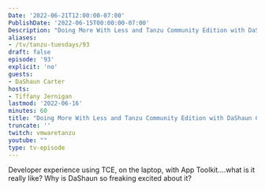 ```yaml
---
Date: '2022-06-21T12:00:00-07:00'
PublishDate: '2022-06-15T00:00:00-07:00'
Description: "Doing More With Less and Tanzu Community Edition with DaShaun Carter"
aliases:
- /tv/tanzu-tuesdays/93
draft: false
episode: '93'
explicit: 'no'
guests:
- DaShaun Carter
hosts:
- Tiffany Jernigan
lastmod: '2022-06-16'
minutes: 60
title: "Doing More With Less and Tanzu Community Edition with DaShaun Carter"
truncate: ''
twitch: vmwaretanzu
youtube: ""
type: tv-episode
---
```


Developer experience using TCE, on the laptop, with App Toolkit....what is it really like?  Why is DaShaun so freaking excited about it?